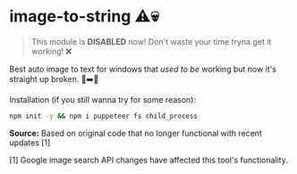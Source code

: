 # image-to-string ⚠️💀

> This module is **DISABLED** now! Don't waste your time tryna get it working! ❌

Best auto image to text for windows that *used to be* working but now it's straight up broken. 📸➡️📝

Installation (if you still wanna try for some reason): 
```bash
npm init -y && npm i puppeteer fs child_process
```

**Source:** Based on original code that no longer functional with recent updates [1]

[1] Google image search API changes have affected this tool's functionality.
